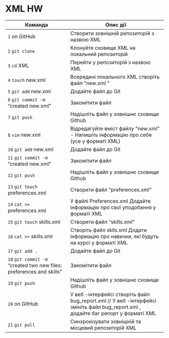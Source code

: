# XML HW

| Команда                                                              | Опис дії                                                                                                                           |
| -------------------------------------------------------------------- | ---------------------------------------------------------------------------------------------------------------------------------- |
| `1` on GitHub                                                        | Створити зовнішній репозиторій з назвою XML                                                                                        |
| `2` `git clone`                                                      | Клонуйте сховище XML на локальний репозиторій                                                                                      |
| `3` `cd` XML                                                         | Перейти у репозиторій з назвою XML                                                                                                 |
| `4` `touch` new.xml                                                  | Всередині локального XML створіть файл "new.xml "                                                                                  |
| `5` `git add` new.xml                                                | Додайте файл до Git                                                                                                                |
| `6` `git commit -m` “created new.xml”                                | Закомітити файл                                                                                                                    |
| `7` `git push`                                                       | Надішліть файл у зовнішнє сховище Github                                                                                           |
| `8` `vim` new.xml                                                    | Відредагуйте вміст файлу "new.xml" - Напишіть інформацію про себе (усе у форматі XML)                                              |
| `10` `git add` new.xml                                               | Додайте файл до Git                                                                                                                |
| `11` `git commit -m` “created new.xml”                               | Закомітити файл                                                                                                                    |
| `12` `git push`                                                      | Надішліть файл у зовнішнє сховище Github                                                                                           |
| `13` `git touch` preferences.xml                                     | Створити файл “preferences.xml”                                                                                                    |
| `14` `cat >>` preferences.xml                                        | У файлі Preferences.xml Додайте інформацію про свої уподобання у форматі XML                                                       |
| `15` `git touch` skills.xml                                          | Створити файл “skills.xml”                                                                                                         |
| `16` `cat >>` skills.xml                                             | Створіть файл sklls.xml Додати інформацію про навички, які будуть на курсі у форматі XML                                           |
| `17` `git add .`                                                     | Додайте файл до Git                                                                                                                |
| `18` `git commit -m` “created two new files: preferences and skills” | Закомітити файл                                                                                                                    |
| `19` `git push`                                                      | Надішліть файл у зовнішнє сховище Github                                                                                           |
| `20` on GitHub                                                       | У веб -інтерфейсі створіть файл bug_report.xml // У веб -інтерфейсі змініть файл bug_report.xml , додайте баг репорт у форматі XML |
| `21` `git pull`                                                      | Синхронізувати зовнішній та місцевий репозиторій XML                                                                               |
